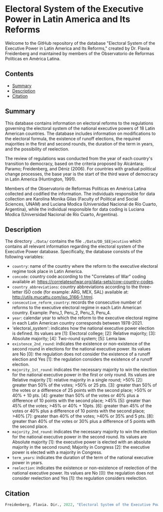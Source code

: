 # Electoral System of the Executive Power in Latin America and Its Reforms

Welcome to the GitHub repository of the database "Electoral System of the Executive Power in Latin America and Its Reforms," created by Dr. Flavia Freidenberg and maintained by members of the Observatorio de Reformas Políticas en América Latina.

## Contents

- [Summary](#summary)
- [Description](#description)
- [Citation](#citation)

## Summary

This database contains information on electoral reforms to the regulations governing the electoral system of the national executive powers of 18 Latin American countries. The database includes information on modifications to the electoral formula, the existence of runoff elections, the required majorities in the first and second rounds, the duration of the term in years, and the possibility of reelection.

The review of regulations was conducted from the year of each country's transition to democracy, based on the criteria proposed by Alcántara; Paramo; Freidenberg, and Déniz (2006). For countries with gradual political change processes, the base year is the start of the third wave of democracy in Latin America (Huntington, 1991).

Members of the Observatorio de Reformas Políticas en América Latina collected and codified the information. The individuals responsible for data collection are Karolina Monika Gilas (Faculty of Political and Social Sciences, UNAM) and Luciana Modica (Universidad Nacional de Río Cuarto, Argentina), while the individual responsible for data coding is Luciana Modica (Universidad Nacional de Río Cuarto, Argentina).

## Description

The directory `./Data/` contains the file `./Data/DD_SEEjecutivo` which contains all relevant information regarding the electoral system of the Executive Power database. Specifically, the database consists of the following variables:

- `country`: name of the country where the reform to the executive electoral regime took place in Latin America.
- `concode`: country code according to the "Correlates of War" coding available at: https://correlatesofwar.org/data-sets/cow-country-codes.
- `country_abbreviations`: country abbreviations according to the three-letter ISO code (for example: ARG, MEX, SAL) available at: http://utils.mucattu.com/iso_3166-1.html.
- `consecutive_reform_country`: records the consecutive number of reforms to the executive electoral regime in each Latin American country. Example: Peru_1, Peru_2, Peru_3, Peru_4.
- `year`: calendar year to which the reform to the executive electoral regime in each Latin American country corresponds between 1978-2021.
- 'electoral_system': indicates how the national executive power election is defined. Its values are [1]: Electoral college; [2]: Relative majority; [3]: Absolute majority; [4]: Two-round system; [5]: Lema law.
- `existence_2nd_round`: indicates the existence or non-existence of the second round in elections for the national executive power. Its values are No [0]: the regulation does not consider the existence of a runoff election and Yes [1]: the regulation considers the existence of a runoff election.
- `majority_1st_round`: indicates the necessary majority to win the election for the national executive power in the first or only round. Its values are Relative majority [1]: relative majority in a single round; >50% [2]: greater than 50% of the votes; >50% or 25 pts. [3]: greater than 50% of the votes or a difference of 25 points with the second place; >50% or 40% + 10 pts. [4]: greater than 50% of the votes or 40% plus a difference of 10 points with the second place; >45% [5]: greater than 45% of the votes; >45% or 40% + 10pts. [6]: greater than 45% of the votes or 40% plus a difference of 10 points with the second place; >40% [7]: greater than 40% of the votes; >40% or 35% and 5 pts. [8]: greater than 40% of the votes or 30% plus a difference of 5 points with the second place.
- `majority_2nd_round`: indicates the necessary majority to win the election for the national executive power in the second round. Its values are Absolute majority [1]: the executive power is elected with an absolute majority in the second round; Majority in Congress [2]: the executive power is elected with a majority in Congress.
- `term_years`: indicates the duration of the term of the national executive power in years.
- `reelection`: indicates the existence or non-existence of reelection of the national executive power. Its values are No [0]: the regulation does not consider reelection and Yes [1]: the regulation considers reelection.

## Citation

```r
Freidenberg, Flavia. Dir., 2022, "Electoral System of the Executive Power in Latin America and Its Reforms", Observatorio de Reformas Políticas en América Latina (1978-2021). Mexico City: Institute of Legal Research (IIJ-UNAM) and Washington, D.C.: Secretariat for Strengthening Democracy of the Organization of American States (SFD/OAS), V2. DOI: https://doi.org/10.6084/m9.figshare.16869293.v2 
```
